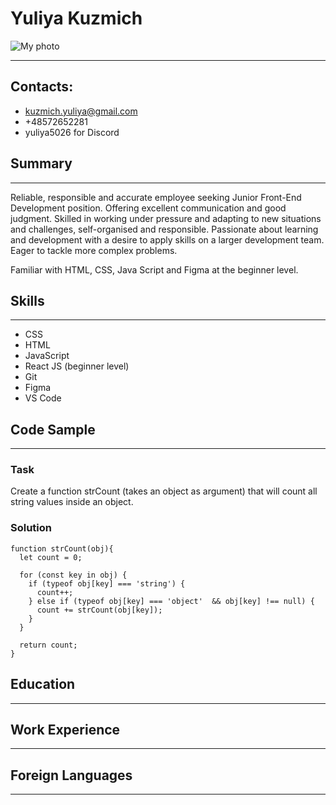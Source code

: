 # **Yuliya Kuzmich**

![My photo]()
**************************************************************
## **Contacts**:
* kuzmich.yuliya@gmail.com
* +48572652281
* yuliya5026 for Discord

## **Summary**
*************************************************************
Reliable, responsible and accurate employee seeking Junior Front-End Development position. Offering excellent communication and good judgment. 
Skilled in working under pressure and adapting to new situations and challenges, self-organised and responsible.
Passionate about learning and development with a desire to apply skills on a larger development team. 
Eager to tackle more complex problems.

Familiar with HTML, CSS, Java Script and Figma at the beginner level.

## **Skills**
*************************************************************
- CSS 
- HTML
- JavaScript
- React JS (beginner level)
- Git
- Figma
- VS Code

## **Code Sample**
*************************************************************
### Task
Create a function strCount (takes an object as argument) that will count all string values inside an object.
### Solution
```
function strCount(obj){
  let count = 0;

  for (const key in obj) {
    if (typeof obj[key] === 'string') { 
      count++;
    } else if (typeof obj[key] === 'object'  && obj[key] !== null) {
      count += strCount(obj[key]); 
    }
  }

  return count;
}
```

## **Education**
*************************************************************
## **Work Experience**
*************************************************************
## **Foreign Languages**
*************************************************************